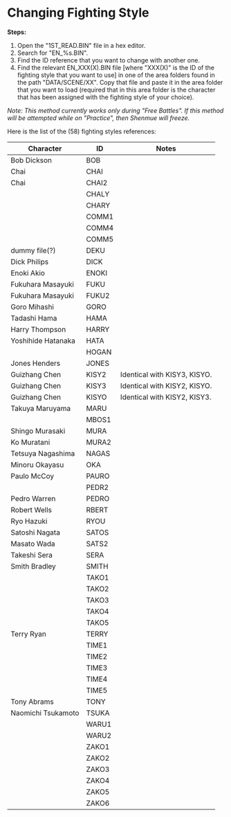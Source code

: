 # Changing Fighting Style

**Steps:**

1. Open the "1ST_READ.BIN" file in a hex editor.
2. Search for "EN_%s.BIN".
3. Find the ID reference that you want to change with another one.
4. Find the relevant EN_XXX(X).BIN file [where "XXX(X)" is the ID of the fighting style that you want to use] in one of the area folders found in the path "DATA/SCENE/XX". Copy that file and paste it in the area folder that you want to load (required that in this area folder is the character that has been assigned with the fighting style of your choice).

*Note: This method currently works only during "Free Battles". If this method will be attempted while on "Practice", then Shenmue will freeze.*

Here is the list of the (58) fighting styles references:

| **Character**      | **ID** | **Notes**                    |
| ------------------ | ------ | ---------------------------- |
| Bob Dickson        | BOB    |                              |
| Chai               | CHAI   |                              |
| Chai               | CHAI2  |                              |
|                    | CHALY  |                              |
|                    | CHARY  |                              |
|                    | COMM1  |                              |
|                    | COMM4  |                              |
|                    | COMM5  |                              |
| dummy file(?)      | DEKU   |                              |
| Dick Philips       | DICK   |                              |
| Enoki Akio         | ENOKI  |                              |
| Fukuhara Masayuki  | FUKU   |                              |
| Fukuhara Masayuki  | FUKU2  |                              |
| Goro Mihashi       | GORO   |                              |
| Tadashi Hama       | HAMA   |                              |
| Harry Thompson     | HARRY  |                              |
| Yoshihide Hatanaka | HATA   |                              |
|                    | HOGAN  |                              |
| Jones Henders      | JONES  |                              |
| Guizhang Chen      | KISY2  | Identical with KISY3, KISYO. |
| Guizhang Chen      | KISY3  | Identical with KISY2, KISYO. |
| Guizhang Chen      | KISYO  | Identical with KISY2, KISY3. |
| Takuya Maruyama    | MARU   |                              |
|                    | MBOS1  |                              |
| Shingo Murasaki    | MURA   |                              |
| Ko Muratani        | MURA2  |                              |
| Tetsuya Nagashima  | NAGAS  |                              |
| Minoru Okayasu     | OKA    |                              |
| Paulo McCoy        | PAURO  |                              |
|                    | PEDR2  |                              |
| Pedro Warren       | PEDRO  |                              |
| Robert Wells       | RBERT  |                              |
| Ryo Hazuki         | RYOU   |                              |
| Satoshi Nagata     | SATOS  |                              |
| Masato Wada        | SATS2  |                              |
| Takeshi Sera       | SERA   |                              |
| Smith Bradley      | SMITH  |                              |
|                    | TAKO1  |                              |
|                    | TAKO2  |                              |
|                    | TAKO3  |                              |
|                    | TAKO4  |                              |
|                    | TAKO5  |                              |
| Terry Ryan         | TERRY  |                              |
|                    | TIME1  |                              |
|                    | TIME2  |                              |
|                    | TIME3  |                              |
|                    | TIME4  |                              |
|                    | TIME5  |                              |
| Tony Abrams        | TONY   |                              |
| Naomichi Tsukamoto | TSUKA  |                              |
|                    | WARU1  |                              |
|                    | WARU2  |                              |
|                    | ZAKO1  |                              |
|                    | ZAKO2  |                              |
|                    | ZAKO3  |                              |
|                    | ZAKO4  |                              |
|                    | ZAKO5  |                              |
|                    | ZAKO6  |                              |
